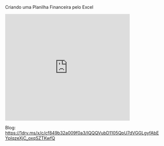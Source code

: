 Criando uma Planilha Financeira pelo Excel 




<iframe src="https://1drv.ms/x/c/cf849b32a009f0a3/IQQQVubD1105QpU7dVGGLgyfAbEYpIqzeXjC_oxqSZTKwfQ" width="402" height="346" frameborder="0" scrolling="no"></iframe>

Blog: https://1drv.ms/x/c/cf849b32a009f0a3/IQQQVubD1105QpU7dVGGLgyfAbEYpIqzeXjC_oxqSZTKwfQ
